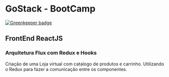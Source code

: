 # GoStack - BootCamp

[![Greenkeeper badge](https://badges.greenkeeper.io/marcelochb/modulo07.svg)](https://greenkeeper.io/)

## FrontEnd ReactJS
### Arquitetura Flux com Redux e Hooks

Criação de uma Loja virtual com catalogo de produtos e carrinho.
Utilizando o Redux para fazer a comunicação entre os componentes.
